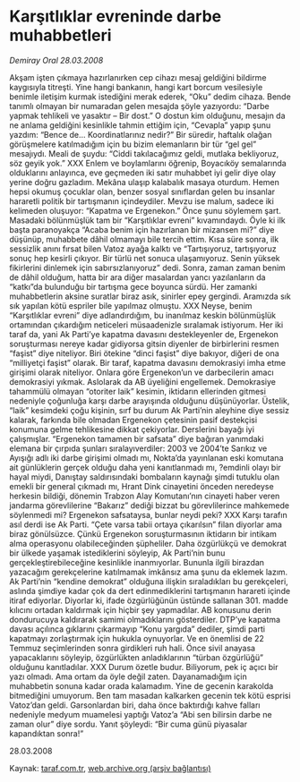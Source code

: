 # Karşıtlıklar evreninde darbe muhabbetleri

*Demiray Oral 28.03.2008*

<div class="yazi">Akşam işten çıkmaya hazırlanırken cep cihazı mesaj geldiğini bildirme kaygısıyla titreşti. Yine hangi bankanın, hangi kart borcum vesilesiyle benimle iletişim kurmak istediğini merak ederek, “Oku” dedim cihaza. Bende tanımlı olmayan bir numaradan gelen mesajda şöyle yazıyordu: “Darbe yapmak tehlikeli ve yasaktır – Bir dost.”
O dostun kim olduğunu, mesajın da ne anlama geldiğini kesinlikle tahmin ettiğim için, “Cevapla” yapıp şunu yazdım: “Bence de... Koordinatlarınız nedir?”
Bir süredir, haftalık olağan görüşmelere katılmadığım için bu bizim elemanların bir tür “gel gel” mesajıydı. Meali de şuydu: “Ciddi takılacağımız geldi, mutlaka bekliyoruz, söz geyik yok.”
XXX
Enlem ve boylamlarını öğrenip, Boyacıköy semalarında olduklarını anlayınca, eve geçmeden iki satır muhabbet iyi gelir diye olay yerine doğru gazladım. Mekâna ulaşıp kalabalık masaya oturdum. Hemen hepsi okumuş çocuklar olan, benzer sosyal sınıflardan gelen bu insanlar hararetli politik bir tartışmanın içindeydiler. Mevzu ise malum, sadece iki kelimeden oluşuyor: “Kapatma ve Ergenekon.”
Önce şunu söylemem şart. Masadaki bölünmüşlük tam bir “Karşıtlıklar evreni” kıvamındaydı. Öyle ki ilk başta paranoyakça “Acaba benim için hazırlanan bir mizansen mi?” diye düşünüp, muhabbete dâhil olmamayı bile tercih ettim. 
Kısa süre sonra, ilk sessizlik anını fırsat bilen Vatoz ayağa kalktı ve “Tartışıyoruz, tartışıyoruz sonuç hep kesirli çıkıyor. Bir türlü net sonuca ulaşamıyoruz. Senin yüksek fikirlerini dinlemek için sabırsızlanıyoruz” dedi. Sonra, zaman zaman benim de dâhil olduğum, hatta bir ara diğer masalardan yancı yazılanların da “katkı”da bulunduğu bir tartışma gece boyunca sürdü. Her zamanki muhabbetlerin aksine suratlar biraz asık, sinirler epey gergindi. Aramızda sık sık yapılan kötü espriler bile yapılmaz olmuştu.
XXX
Neyse, benim “Karşıtlıklar evreni” diye adlandırdığım, bu inanılmaz keskin bölünmüşlük ortamından çıkardığım neticeleri müsaadenizle sıralamak istiyorum.
Her iki taraf da, yani Ak Parti’ye kapatma davasını destekleyenler de, Ergenekon soruşturması nereye kadar gidiyorsa gitsin diyenler de birbirlerini resmen “faşist” diye niteliyor. Biri ötekine “dinci faşist” diye bakıyor, diğeri de ona “milliyetçi faşist” olarak.
Bir taraf, kapatma davasını demokrasiyi imha etme girişimi olarak niteliyor. Onlara göre Ergenekon’un ve darbecilerin amacı demokrasiyi yıkmak. Aslolarak da AB üyeliğini engellemek. Demokrasiye tahammülü olmayan “otoriter laik” kesimin, iktidarın ellerinden gitmesi nedeniyle çoğunluğa karşı darbe arayışında olduğunu düşünüyorlar. Üstelik, “laik” kesimdeki çoğu kişinin, sırf bu durum Ak Parti’nin aleyhine diye sessiz kalarak, farkında bile olmadan Ergenekon çetesinin pasif destekçisi konumuna gelme tehlikesine dikkat çekiyorlar. Derslerini bayağı iyi çalışmışlar. “Ergenekon tamamen bir safsata” diye bağıran yanımdaki elemana bir çırpıda şunları sıralayıverdiler: 2003 ve 2004’te Sarıkız ve Ayışığı adlı iki darbe girişimi olmadı mı, Nokta’da yayınlanan eski komutana ait günlüklerin gerçek olduğu daha yeni kanıtlanmadı mı, ?emdinli olayı bir hayal miydi, Danıştay saldırısındaki bombaların kaynağı şimdi tutuklu olan emekli bir general çıkmadı mı, Hrant Dink cinayetini önceden neredeyse herkesin bildiği, dönemin Trabzon Alay Komutanı’nın cinayeti haber veren jandarma görevlilerine “Bakarız” dediği bizzat bu görevlilerince mahkemede söylenmedi mi? Ergenekon safsataysa, bunlar neydi peki?
XXX
Karşı tarafın asıl derdi ise Ak Parti. “Çete varsa tabii ortaya çıkarılsın” filan diyorlar ama biraz gönülsüzce. Çünkü Ergenekon soruşturmasının iktidarın bir intikam alma operasyonu olabileceğinden şüpheliler. Daha özgürlükçü ve demokrat bir ülkede yaşamak istediklerini söyleyip, Ak Parti’nin bunu gerçekleştirebileceğine kesinlikle inanmıyorlar. Bununla ilgili birazdan yazacağım gerekçelerine katılmamak imkânsız ama şunu da eklemek lazım. Ak Parti’nin “kendine demokrat” olduğuna ilişkin sıraladıkları bu gerekçeleri, aslında şimdiye kadar çok da dert edinmediklerini tartışmanın harareti içinde itiraf ediyorlar. Diyorlar ki, ifade özgürlüğünün üstünde sallanan 301. madde kılıcını ortadan kaldırmak için hiçbir şey yapmadılar. AB konusunu derin dondurucuya kaldırarak samimi olmadıklarını gösterdiler. DTP’ye kapatma davası açılınca gıklarını çıkarmayıp “Konu yargıda” dediler, şimdi parti kapatmayı zorlaştırmak için hukukla oynuyorlar. Ve en önemlisi de 22 Temmuz seçimlerinden sonra girdikleri ruh hali. Önce sivil anayasa yapacaklarını söyleyip, özgürlükten anladıklarının “türban özgürlüğü” olduğunu kanıtladılar.
XXX
Durum özetle budur. Biliyorum, pek iç açıcı bir yazı olmadı. Ama ortam da öyle değil zaten. Dayanamadığım için muhabbetin sonuna kadar orada kalamadım. Yine de gecenin karakolda bitmediğini umuyorum. 
Ben tam masadan kalkarken gecenin tek kötü esprisi Vatoz’dan geldi. Garsonlardan biri, daha önce baktırdığı kahve falları nedeniyle medyum muamelesi yaptığı Vatoz’a “Abi sen bilirsin darbe ne zaman olur” diye sordu. Yanıt şöyleydi: “Bir cuma günü piyasalar kapandıktan sonra!”

28.03.2008</div>

Kaynak: [taraf.com.tr](m), [web.archive.org (arşiv bağlantısı)](http://web.archive.org/web/20101201091929/http://taraf.com.tr/demiray-oral/makale-karsitliklar-evreninde-darbe-muhabbetleri.htm)
